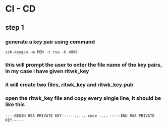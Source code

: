 # CI - CD

## step 1

### generate a key pair using command

```
ssh-keygen -m PEM -t rsa -b 4096
```

### this will prompt the user to enter the file name of the key pairs, in my case i have given ritwk_key

### it will create two files, ritwk_key and ritwk_key.pub

### open the ritwk_key file and copy every single line, it should be like this

`----BEGIN RSA PRIVATE KEY-----`
`..... code ....`
`-----END RSA PRIVATE KEY-----`
